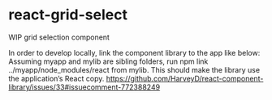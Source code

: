# react-grid-select

WIP grid selection component

In order to develop locally, link the component library to the app like below:
Assuming myapp and mylib are sibling folders, run npm link ../myapp/node_modules/react from mylib. This should make the library use the application’s React copy.
https://github.com/HarveyD/react-component-library/issues/33#issuecomment-772388249